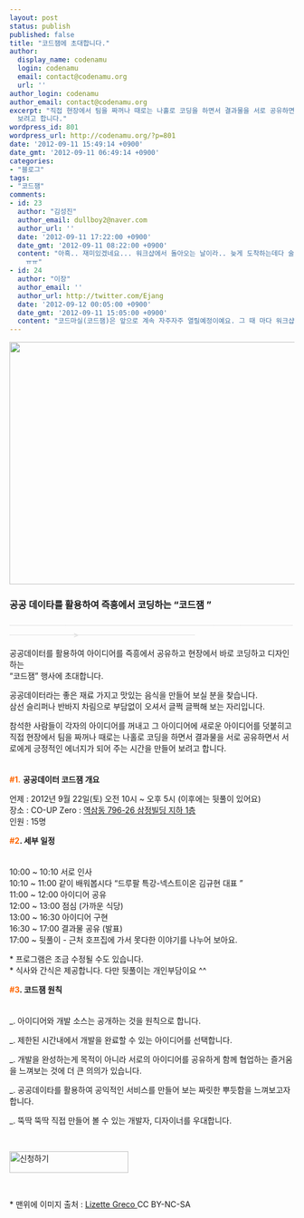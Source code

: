 ```yaml
---
layout: post
status: publish
published: false
title: "코드잼에 초대합니다."
author:
  display_name: codenamu
  login: codenamu
  email: contact@codenamu.org
  url: ''
author_login: codenamu
author_email: contact@codenamu.org
excerpt: "직접 현장에서 팀을 짜꺼나 때로는 나홀로 코딩을 하면서 결과물을 서로 공유하면서 서로에게 긍정적인 에너지가 되어 주는 시간을 만들어
  보려고 합니다."
wordpress_id: 801
wordpress_url: http://codenamu.org/?p=801
date: '2012-09-11 15:49:14 +0900'
date_gmt: '2012-09-11 06:49:14 +0900'
categories:
- "블로그"
tags:
- "코드잼"
comments:
- id: 23
  author: "김성진"
  author_email: dullboy2@naver.com
  author_url: ''
  date: '2012-09-11 17:22:00 +0900'
  date_gmt: '2012-09-11 08:22:00 +0900'
  content: "아흑.. 재미있겠네요... 워크샵에서 돌아오는 날이라.. 늦게 도착하는데다 술냄새 풀풀 풍기면서 민폐끼칠 것 같아... 패쓰합니다.
    ㅠㅠ"
- id: 24
  author: "이장"
  author_email: ''
  author_url: http://twitter.com/Ejang
  date: '2012-09-12 00:05:00 +0900'
  date_gmt: '2012-09-11 15:05:00 +0900'
  content: "코드마실(코드잼)은 앞으로 계속 자주자주 열릴예정이예요. 그 때 마다 워크샵 가지 마세요 ^^"
---
```

<p><img class="alignnone" src="http://cfile1.onoffmix.com/attach/ica90cY2jjjwwqmJdZ5UdEeJ1kkKZ4VT" alt="" width="632" height="428" /></p>
<h3>공공 데이타를 활용하여 즉흥에서 코딩하는 <strong>“코드잼 ”</strong></h3>
<p><span style="color: #e1e1e1;"><strong><span style="text-decoration: line-through;"><span style="text-decoration: line-through;"><span style="text-decoration: line-through;"><span style="text-decoration: line-through;"><span style="text-decoration: line-through;"><span style="text-decoration: line-through;"><span style="text-decoration: line-through;"> </span></span></span><span style="text-decoration: line-through;"><span style="text-decoration: line-through;"><span style="text-decoration: line-through;"><span style="text-decoration: line-through;"><span style="text-decoration: line-through;"><span style="text-decoration: line-through;"><span style="text-decoration: line-through;"><span style="text-decoration: line-through;">             </span></span></span><span style="text-decoration: line-through;"><span style="text-decoration: line-through;"><span style="text-decoration: line-through;"><span style="text-decoration: line-through;"><span style="text-decoration: line-through;"><span style="text-decoration: line-through;"><span style="text-decoration: line-through;"><span style="text-decoration: line-through;">  </span></span></span><span style="color: #e1e1e1;"><strong><span style="text-decoration: line-through;"><span style="text-decoration: line-through;"><span style="text-decoration: line-through;"><span style="text-decoration: line-through;"><span style="text-decoration: line-through;"><span style="text-decoration: line-through;"><span style="text-decoration: line-through;"><span style="text-decoration: line-through;"> </span></span></span><span style="text-decoration: line-through;"><span style="text-decoration: line-through;"><span style="text-decoration: line-through;"><span style="text-decoration: line-through;"><span style="text-decoration: line-through;"><span style="text-decoration: line-through;"><span style="text-decoration: line-through;">             </span></span></span><span style="text-decoration: line-through;"><span style="text-decoration: line-through;"><span style="text-decoration: line-through;"><span style="text-decoration: line-through;"><span style="text-decoration: line-through;"><span style="text-decoration: line-through;"><span style="text-decoration: line-through;">                 </span></span></span><span style="color: #e1e1e1;"><strong><span style="text-decoration: line-through;"><span style="text-decoration: line-through;"><span style="text-decoration: line-through;"><span style="text-decoration: line-through;"><span style="text-decoration: line-through;"><span style="text-decoration: line-through;"><span style="text-decoration: line-through;"> </span></span></span><span style="text-decoration: line-through;"><span style="text-decoration: line-through;"><span style="text-decoration: line-through;"><span style="text-decoration: line-through;"><span style="text-decoration: line-through;"><span style="text-decoration: line-through;">             </span></span></span><span style="text-decoration: line-through;"><span style="text-decoration: line-through;"><span style="text-decoration: line-through;"><span style="text-decoration: line-through;"><span style="text-decoration: line-through;"><span style="text-decoration: line-through;">         </span></span></span><span style="text-decoration: line-through;"><span style="text-decoration: line-through;"><span style="text-decoration: line-through;"><span style="text-decoration: line-through;"><span style="text-decoration: line-through;">   </span></span></span><span style="text-decoration: line-through;"><span style="text-decoration: line-through;"><span style="text-decoration: line-through;">  </span></span></span><span style="text-decoration: line-through;">   </span><span style="color: #e1e1e1;"><strong><span style="text-decoration: line-through;">        </span></strong></span></span></span></span></span></span></span></span></span></span></span></span></span></strong></span></span></span></span></span></span></span></span></span></span></span></span></span></span></strong></span><span style="color: #e1e1e1;"><strong><span style="text-decoration: line-through;">  </span></strong></span><span style="color: #e1e1e1;"><strong><span style="text-decoration: line-through;"><span style="text-decoration: line-through;"><span style="color: #e1e1e1;"><strong><span style="text-decoration: line-through;"><span style="color: #e1e1e1;"><strong><span style="text-decoration: line-through;"><span style="color: #e1e1e1;"><strong><span style="text-decoration: line-through;">                     <span style="color: #e1e1e1;"><strong><span style="text-decoration: line-through;">              </span></strong></span></span></strong></span></span></strong></span></span></strong></span></span></span></strong></span></span></span></span></span></span></span></span></span></span></span></span></span></span></span></strong></span><span style="color: #e1e1e1;"><strong><span style="text-decoration: line-through;"><span style="text-decoration: line-through;"><span style="text-decoration: line-through;"><span style="text-decoration: line-through;"><span style="text-decoration: line-through;"><span style="text-decoration: line-through;"><span style="text-decoration: line-through;"> </span></span></span><span style="text-decoration: line-through;"><span style="text-decoration: line-through;"><span style="text-decoration: line-through;"><span style="text-decoration: line-through;"><span style="text-decoration: line-through;"><span style="text-decoration: line-through;"><span style="text-decoration: line-through;"><span style="text-decoration: line-through;">             </span></span></span><span style="text-decoration: line-through;"><span style="text-decoration: line-through;"><span style="text-decoration: line-through;"><span style="text-decoration: line-through;"><span style="text-decoration: line-through;"><span style="text-decoration: line-through;"><span style="text-decoration: line-through;"><span style="text-decoration: line-through;">  </span></span></span><span style="color: #e1e1e1;"><strong><span style="text-decoration: line-through;"><span style="text-decoration: line-through;"><span style="text-decoration: line-through;"><span style="text-decoration: line-through;"><span style="text-decoration: line-through;"><span style="text-decoration: line-through;"><span style="text-decoration: line-through;"><span style="text-decoration: line-through;"> </span></span></span><span style="text-decoration: line-through;"><span style="text-decoration: line-through;"><span style="text-decoration: line-through;"><span style="text-decoration: line-through;"><span style="text-decoration: line-through;"><span style="text-decoration: line-through;"><span style="text-decoration: line-through;">             </span></span></span><span style="text-decoration: line-through;"><span style="text-decoration: line-through;"><span style="text-decoration: line-through;"><span style="text-decoration: line-through;"><span style="text-decoration: line-through;"><span style="text-decoration: line-through;"><span style="text-decoration: line-through;">                 </span></span></span><span style="color: #e1e1e1;"><strong><span style="text-decoration: line-through;"><span style="text-decoration: line-through;"><span style="text-decoration: line-through;"><span style="text-decoration: line-through;"><span style="text-decoration: line-through;"><span style="text-decoration: line-through;"><span style="text-decoration: line-through;"> </span></span></span><span style="text-decoration: line-through;"><span style="text-decoration: line-through;"><span style="text-decoration: line-through;"><span style="text-decoration: line-through;"><span style="text-decoration: line-through;"><span style="text-decoration: line-through;">             </span></span></span><span style="text-decoration: line-through;"><span style="text-decoration: line-through;"><span style="text-decoration: line-through;"><span style="text-decoration: line-through;"<br />
><span style="text-decoration: line-through;"><span style="text-decoration: line-through;">         </span></span></span><span style="text-decoration: line-through;"><span style="text-decoration: line-through;"><span style="text-decoration: line-through;"><span style="text-decoration: line-through;"><span style="text-decoration: line-through;">   </span></span></span><span style="text-decoration: line-through;"><span style="text-decoration: line-through;"><span style="text-decoration: line-through;">  </span></span></span><span style="text-decoration: line-through;">   </span><span style="color: #e1e1e1;"><strong><span style="text-decoration: line-through;">        </span></strong></span></span></span></span></span></span></span></span></span></span></span></span></span></strong></span></span></span></span></span></span></span></span></span></span></span></span></span></span></strong></span><span style="color: #e1e1e1;"><strong><span style="text-decoration: line-through;">  </span></strong></span><span style="color: #e1e1e1;"><strong><span style="text-decoration: line-through;"><span style="text-decoration: line-through;"><span style="color: #e1e1e1;"><strong><span style="text-decoration: line-through;"><span style="color: #e1e1e1;"><strong><span style="text-decoration: line-through;"><span style="color: #e1e1e1;"><strong><span style="text-decoration: line-through;">                     <span style="color: #e1e1e1;"><strong><span style="text-decoration: line-through;">              </span></strong></span></span></strong></span></span></strong></span></span></strong></span></span></span></strong></span></span></span></span></span></span></span></span></span></span></span></span></span></span></span></strong></span></p>
<p>공공데이터를 활용하여 아이디어를 즉흥에서 공유하고 현장에서 바로 코딩하고 디자인하는<br />
“코드잼” 행사에 초대합니다.</p>
<p>공공데이터라는 좋은 재료 가지고 맛있는 음식을 만들어 보실 분을 찾습니다.<br />
삼선 슬리퍼나 반바지 차림으로 부담없이 오셔서 글쩍 글쩍해 보는 자리입니다.</p>
<p>참석한 사람들이 각자의 아이디어를 꺼내고 그 아이디어에 새로운 아이디어를 덧붙히고<br />
직접 현장에서 팀을 짜꺼나 때로는 나홀로 코딩을 하면서 결과물을 서로 공유하면서 서로에게 긍정적인 에너지가 되어 주는 시간을 만들어 보려고 합니다.</p>
<p><img class="alignnone" src="http://cfile23.uf.tistory.com/image/127D4A534DD384DD0860A5" alt="" width="700" height="7" /></p>
<p><span style="color: #ff6600;"><strong>#1.</strong></span> <strong>공공데이터 코드잼 개요 </strong></p>
<p>언제 : 2012년 9월 22일(토) 오전 10시 ~ 오후 5시 (이후에는 뒷풀이 있어요)<br />
장소 : CO-UP Zero : <a href="http://me2.do/FEHaHNs" target="_blank">역삼동 796-26 삼정빌딩 지하 1층</a><br />
인원 : 15명</p>
<p><strong><span style="color: #ff6600;">#2</span>. 세부 일정</strong></p>
<p><img src="http://cfile23.uf.tistory.com/image/127D4A534DD384DD0860A5" alt="" width="700" height="7" /></p>
<p>10:00 ~ 10:10 서로 인사<br />
10:10 ~ 11:00 같이 배워봅시다 “드루팔 특강-넥스트이온 김규현 대표 ”<br />
11:00 ~ 12:00 아이디어 공유<br />
12:00 ~ 13:00 점심 (가까운 식당)<br />
13:00 ~ 16:30 아이디어 구현<br />
16:30 ~ 17:00 결과물 공유 (발표)<br />
17:00 ~ 뒷풀이 - 근처 호프집에 가서 못다한 이야기를 나누어 보아요.</p>
<p>* 프로그램은 조금 수정될 수도 있습니다.<br />
* 식사와 간식은 제공합니다. 다만 뒷풀이는 개인부담이요 ^^</p>
<p><strong><span style="color: #ff6600;">#3</span>. 코드잼 원칙</strong></p>
<p><img src="http://cfile23.uf.tistory.com/image/127D4A534DD384DD0860A5" alt="" width="700" height="7" /></p>
<p>_. 아이디어와 개발 소스는 공개하는 것을 원칙으로 합니다.</p>
<p>_. 제한된 시간내에서 개발을 완료할 수 있는 아이디어를 선택합니다.</p>
<p>_. 개발을 완성하는게 목적이 아니라 서로의 아이디어를 공유하게 함께 협업하는 즐거움을 느껴보는 것에 더 큰 의의가 있습니다.</p>
<p>_. 공공데이타를 활용하여 공익적인 서비스를 만들어 보는 짜릿한 뿌듯함을 느껴보고자 합니다.</p>
<p>_. 뚝딱 뚝딱 직접 만들어 볼 수 있는 개발자, 디자이너를 우대합니다.</p>
<p>&nbsp;</p>
<p><a title="신청하기" href="http://onoffmix.com/event/9141" target="_blank"><img class="size-full wp-image-803 aligncenter" title="join" src="http://codenamu.org/wp-content/uploads/2012/09/join.jpg" alt="신청하기 " width="210" height="38" /></a></p>
<p>&nbsp;</p>
<p>* 맨위에 이미지 출처 : <a href="http://www.flickr.com/photos/lizettegreco/382985523/sizes/z/in/photostream/" target="_blank">Lizette Greco </a>CC BY-NC-SA</p>
